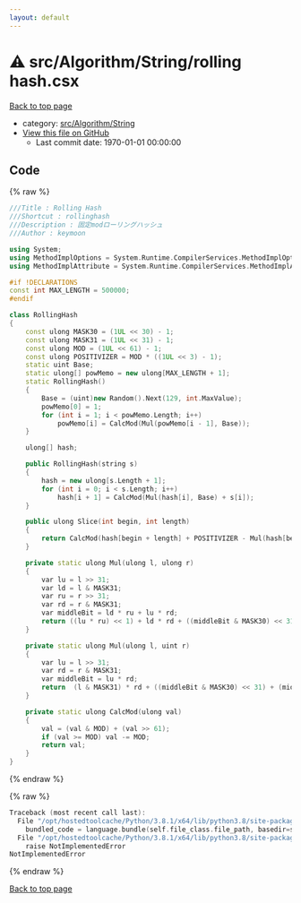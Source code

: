 ```yaml
---
layout: default
---
```


<!-- mathjax config similar to math.stackexchange -->
<script type="text/javascript" async
  src="https://cdnjs.cloudflare.com/ajax/libs/mathjax/2.7.5/MathJax.js?config=TeX-MML-AM_CHTML">
</script>
<script type="text/x-mathjax-config">
  MathJax.Hub.Config({
    TeX: { equationNumbers: { autoNumber: "AMS" }},
    tex2jax: {
      inlineMath: [ ['$','$'] ],
      processEscapes: true
    },
    "HTML-CSS": { matchFontHeight: false },
    displayAlign: "left",
    displayIndent: "2em"
  });
</script>

<script type="text/javascript" src="https://cdnjs.cloudflare.com/ajax/libs/jquery/3.4.1/jquery.min.js"></script>
<script src="https://cdn.jsdelivr.net/npm/jquery-balloon-js@1.1.2/jquery.balloon.min.js" integrity="sha256-ZEYs9VrgAeNuPvs15E39OsyOJaIkXEEt10fzxJ20+2I=" crossorigin="anonymous"></script>
<script type="text/javascript" src="../../../../assets/js/copy-button.js"></script>
<link rel="stylesheet" href="../../../../assets/css/copy-button.css" />


# :warning: src/Algorithm/String/rolling hash.csx

<a href="../../../../index.html">Back to top page</a>

* category: <a href="../../../../index.html#7ccf8682ed307a89626aa4ef01432802">src/Algorithm/String</a>
* <a href="{{ site.github.repository_url }}/blob/master/src/Algorithm/String/rolling hash.csx">View this file on GitHub</a>
    - Last commit date: 1970-01-01 00:00:00




## Code

<a id="unbundled"></a>
{% raw %}
```cpp
﻿///Title : Rolling Hash
///Shortcut : rollinghash
///Description : 固定modローリングハッシュ
///Author : keymoon

using System;
using MethodImplOptions = System.Runtime.CompilerServices.MethodImplOptions;
using MethodImplAttribute = System.Runtime.CompilerServices.MethodImplAttribute;

#if !DECLARATIONS
const int MAX_LENGTH = 500000;
#endif

class RollingHash
{
    const ulong MASK30 = (1UL << 30) - 1;
    const ulong MASK31 = (1UL << 31) - 1;
    const ulong MOD = (1UL << 61) - 1;
    const ulong POSITIVIZER = MOD * ((1UL << 3) - 1);
    static uint Base;
    static ulong[] powMemo = new ulong[MAX_LENGTH + 1];
    static RollingHash()
    {
        Base = (uint)new Random().Next(129, int.MaxValue);
        powMemo[0] = 1;
        for (int i = 1; i < powMemo.Length; i++)
            powMemo[i] = CalcMod(Mul(powMemo[i - 1], Base));
    }

    ulong[] hash;

    public RollingHash(string s)
    {
        hash = new ulong[s.Length + 1];
        for (int i = 0; i < s.Length; i++)
            hash[i + 1] = CalcMod(Mul(hash[i], Base) + s[i]);
    }

    public ulong Slice(int begin, int length)
    {
        return CalcMod(hash[begin + length] + POSITIVIZER - Mul(hash[begin], powMemo[length]));
    }

    private static ulong Mul(ulong l, ulong r)
    {
        var lu = l >> 31;
        var ld = l & MASK31;
        var ru = r >> 31;
        var rd = r & MASK31;
        var middleBit = ld * ru + lu * rd;
        return ((lu * ru) << 1) + ld * rd + ((middleBit & MASK30) << 31) + (middleBit >> 30);
    }

    private static ulong Mul(ulong l, uint r)
    {
        var lu = l >> 31;
        var rd = r & MASK31;
        var middleBit = lu * rd;
        return  (l & MASK31) * rd + ((middleBit & MASK30) << 31) + (middleBit >> 30);
    }

    private static ulong CalcMod(ulong val)
    {
        val = (val & MOD) + (val >> 61);
        if (val >= MOD) val -= MOD;
        return val;
    }
}

```
{% endraw %}

<a id="bundled"></a>
{% raw %}
```cpp
Traceback (most recent call last):
  File "/opt/hostedtoolcache/Python/3.8.1/x64/lib/python3.8/site-packages/onlinejudge_verify/docs.py", line 347, in write_contents
    bundled_code = language.bundle(self.file_class.file_path, basedir=self.cpp_source_path)
  File "/opt/hostedtoolcache/Python/3.8.1/x64/lib/python3.8/site-packages/onlinejudge_verify/languages/csharpscript.py", line 108, in bundle
    raise NotImplementedError
NotImplementedError

```
{% endraw %}

<a href="../../../../index.html">Back to top page</a>


